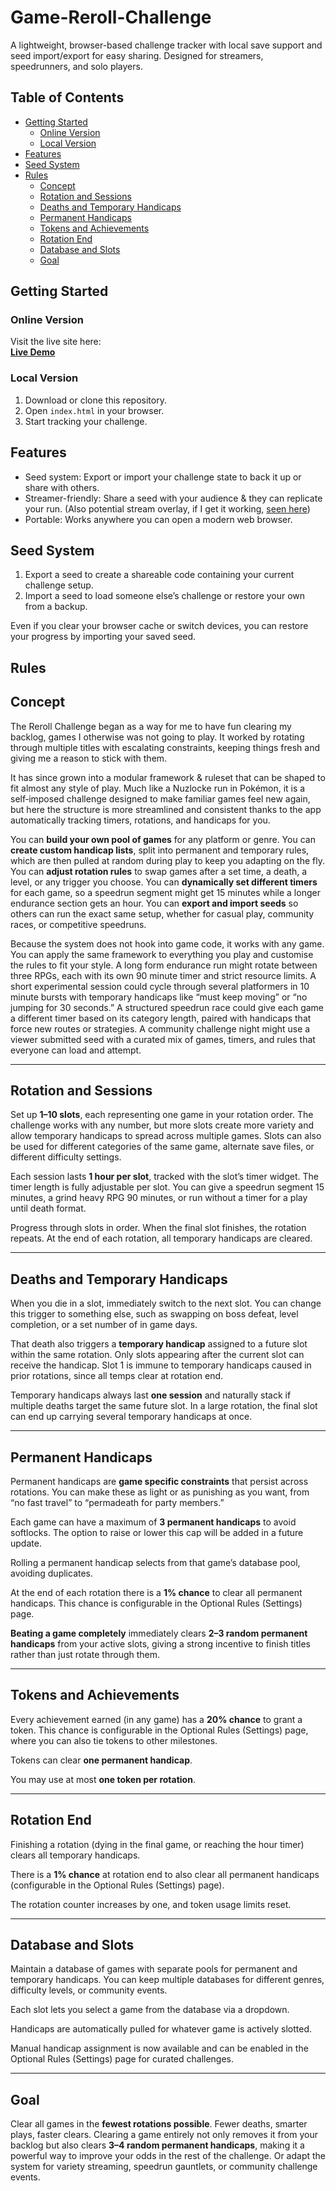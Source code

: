 # Game-Reroll-Challenge

A lightweight, browser-based challenge tracker with local save support and seed import/export for easy sharing. Designed for streamers, speedrunners, and solo players.

## Table of Contents
- [Getting Started](#getting-started)
  - [Online Version](#online-version)
  - [Local Version](#local-version)
- [Features](#features)
- [Seed System](#seed-system)
- [Rules](#rules)
  - [Concept](#concept)
  - [Rotation and Sessions](#rotation-and-sessions)
  - [Deaths and Temporary Handicaps](#deaths-and-temporary-handicaps)
  - [Permanent Handicaps](#permanent-handicaps)
  - [Tokens and Achievements](#tokens-and-achievements)
  - [Rotation End](#rotation-end)
  - [Database and Slots](#database-and-slots)
  - [Goal](#goal)

## Getting Started

### Online Version
Visit the live site here:  
**[Live Demo](https://Artorosia.github.io/Game-Reroll-Challenge)**

### Local Version
1. Download or clone this repository.
2. Open `index.html` in your browser.
3. Start tracking your challenge.

## Features

- Seed system: Export or import your challenge state to back it up or share with others.
- Streamer-friendly: Share a seed with your audience & they can replicate your run. (Also potential stream overlay, if I get it working, [seen here](https://i.imgur.com/Enjv4rL.png))
- Portable: Works anywhere you can open a modern web browser.

## Seed System

1. Export a seed to create a shareable code containing your current challenge setup.
2. Import a seed to load someone else’s challenge or restore your own from a backup.

Even if you clear your browser cache or switch devices, you can restore your progress by importing your saved seed.

## Rules

## Concept

The Reroll Challenge began as a way for me to have fun clearing my backlog, games I otherwise was not going to play. It worked by rotating through multiple titles with escalating constraints, keeping things fresh and giving me a reason to stick with them.

It has since grown into a modular framework & ruleset that can be shaped to fit almost any style of play. Much like a Nuzlocke run in Pokémon, it is a self‑imposed challenge designed to make familiar games feel new again, but here the structure is more streamlined and consistent thanks to the app automatically tracking timers, rotations, and handicaps for you.  

You can **build your own pool of games** for any platform or genre. You can **create custom handicap lists**, split into permanent and temporary rules, which are then pulled at random during play to keep you adapting on the fly. You can **adjust rotation rules** to swap games after a set time, a death, a level, or any trigger you choose. You can **dynamically set different timers** for each game, so a speedrun segment might get 15 minutes while a longer endurance section gets an hour. You can **export and import seeds** so others can run the exact same setup, whether for casual play, community races, or competitive speedruns.

Because the system does not hook into game code, it works with any game. You can apply the same framework to everything you play and customise the rules to fit your style. A long form endurance run might rotate between three RPGs, each with its own 90 minute timer and strict resource limits. A short experimental session could cycle through several platformers in 10 minute bursts with temporary handicaps like “must keep moving” or “no jumping for 30 seconds.” A structured speedrun race could give each game a different timer based on its category length, paired with handicaps that force new routes or strategies. A community challenge night might use a viewer submitted seed with a curated mix of games, timers, and rules that everyone can load and attempt.

---

## Rotation and Sessions

Set up **1–10 slots**, each representing one game in your rotation order. The challenge works with any number, but more slots create more variety and allow temporary handicaps to spread across multiple games. Slots can also be used for different categories of the same game, alternate save files, or different difficulty settings.

Each session lasts **1 hour per slot**, tracked with the slot’s timer widget. The timer length is fully adjustable per slot. You can give a speedrun segment 15 minutes, a grind heavy RPG 90 minutes, or run without a timer for a play until death format.

Progress through slots in order. When the final slot finishes, the rotation repeats. At the end of each rotation, all temporary handicaps are cleared.

---

## Deaths and Temporary Handicaps

When you die in a slot, immediately switch to the next slot. You can change this trigger to something else, such as swapping on boss defeat, level completion, or a set number of in game days.

That death also triggers a **temporary handicap** assigned to a future slot within the same rotation. Only slots appearing after the current slot can receive the handicap. Slot 1 is immune to temporary handicaps caused in prior rotations, since all temps clear at rotation end.

Temporary handicaps always last **one session** and naturally stack if multiple deaths target the same future slot. In a large rotation, the final slot can end up carrying several temporary handicaps at once.

---

## Permanent Handicaps

Permanent handicaps are **game specific constraints** that persist across rotations. You can make these as light or as punishing as you want, from “no fast travel” to “permadeath for party members.”

Each game can have a maximum of **3 permanent handicaps** to avoid softlocks. The option to raise or lower this cap will be added in a future update.

Rolling a permanent handicap selects from that game’s database pool, avoiding duplicates.

At the end of each rotation there is a **1% chance** to clear all permanent handicaps. This chance is configurable in the Optional Rules (Settings) page.

**Beating a game completely** immediately clears **2–3 random permanent handicaps** from your active slots, giving a strong incentive to finish titles rather than just rotate through them.

---

## Tokens and Achievements

Every achievement earned (in any game) has a **20% chance** to grant a token. This chance is configurable in the Optional Rules (Settings) page, where you can also tie tokens to other milestones.

Tokens can clear **one permanent handicap**.

You may use at most **one token per rotation**.

---

## Rotation End

Finishing a rotation (dying in the final game, or reaching the hour timer) clears all temporary handicaps.

There is a **1% chance** at rotation end to also clear all permanent handicaps (configurable in the Optional Rules (Settings) page).

The rotation counter increases by one, and token usage limits reset.

---

## Database and Slots

Maintain a database of games with separate pools for permanent and temporary handicaps. You can keep multiple databases for different genres, difficulty levels, or community events.

Each slot lets you select a game from the database via a dropdown.

Handicaps are automatically pulled for whatever game is actively slotted.

Manual handicap assignment is now available and can be enabled in the Optional Rules (Settings) page for curated challenges.

---

## Goal

Clear all games in the **fewest rotations possible**. Fewer deaths, smarter plays, faster clears. Clearing a game entirely not only removes it from your backlog but also clears **3–4 random permanent handicaps**, making it a powerful way to improve your odds in the rest of the challenge. Or adapt the system for variety streaming, speedrun gauntlets, or community challenge events.
